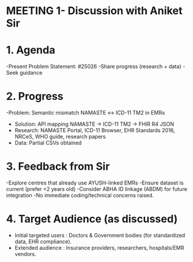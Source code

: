 # MEETING 1- Discussion with Aniket Sir
# 1. Agenda 
  -Present Problem Statement: #25026
  -Share progress (research + data)
  -Seek guidance

# 2. Progress
  -Problem: Semantic mismatch NAMASTE ↔ ICD-11 TM2 in EMRs  
  - Solution: API mapping NAMASTE → ICD-11 TM2 → FHIR R4 JSON  
  - Research: NAMASTE Portal, ICD-11 Browser, EHR Standards 2016, NRCeS, WHO guide, research papers  
  - Data: Partial CSVs obtained 

 # 3. Feedback from Sir
  -Explore centres that already use AYUSH-linked EMRs
  -Ensure dataset is current (prefer <2 years old)
  -Consider ABHA ID linkage (ABDM) for future integration
  -No immediate coding/technical concerns raised.

# 4. Target Audience (as discussed)
  - Initial targeted users : Doctors & Government bodies (for standardized data, EHR compliance).  
  - Extended audience : Insurance providers, researchers, hospitals/EMR vendors. 


   
